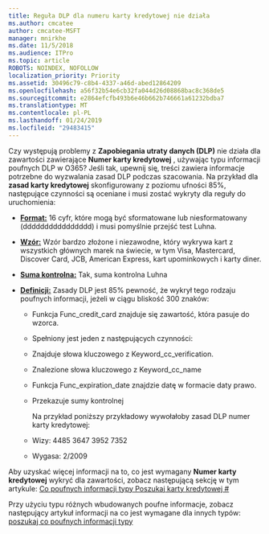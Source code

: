```yaml
---
title: Reguła DLP dla numeru karty kredytowej nie działa
ms.author: cmcatee
author: cmcatee-MSFT
manager: mnirkhe
ms.date: 11/5/2018
ms.audience: ITPro
ms.topic: article
ROBOTS: NOINDEX, NOFOLLOW
localization_priority: Priority
ms.assetid: 30496c79-c8b4-4337-a46d-abed12864209
ms.openlocfilehash: a56f32b54e6cb32fa044d26d08868bac8c368de5
ms.sourcegitcommit: e2864efcfb493b6e46b662b746661a61232bdba7
ms.translationtype: MT
ms.contentlocale: pl-PL
ms.lasthandoff: 01/24/2019
ms.locfileid: "29483415"
---
```

Czy występują problemy z **Zapobiegania utraty danych (DLP)** nie działa dla zawartości zawierające **Numer karty kredytowej** , używając typu informacji poufnych DLP w O365? Jeśli tak, upewnij się, treści zawiera informacje potrzebne do wyzwalania zasad DLP podczas szacowania. Na przykład dla **zasad karty kredytowej** skonfigurowany z poziomu ufności 85%, następujące czynności są oceniane i musi zostać wykryty dla reguły do uruchomienia: 
  
- **[Format:](https://docs.microsoft.com/en-us/office365/securitycompliance/what-the-sensitive-information-types-look-for#format-19)** 16 cyfr, które mogą być sformatowane lub niesformatowany (dddddddddddddddd) i musi pomyślnie przejść test Luhna. 
    
- **[Wzór:](https://docs.microsoft.com/en-us/office365/securitycompliance/what-the-sensitive-information-types-look-for#pattern-19)** Wzór bardzo złożone i niezawodne, który wykrywa kart z wszystkich głównych marek na świecie, w tym Visa, Mastercard, Discover Card, JCB, American Express, kart upominkowych i karty diner. 
    
- **[Suma kontrolna:](https://docs.microsoft.com/en-us/office365/securitycompliance/what-the-sensitive-information-types-look-for#checksum-19)** Tak, suma kontrolna Luhna 
    
- **[Definicji:](https://docs.microsoft.com/en-us/office365/securitycompliance/what-the-sensitive-information-types-look-for#definition-19)** Zasady DLP jest 85% pewność, że wykrył tego rodzaju poufnych informacji, jeżeli w ciągu bliskość 300 znaków: 
    
  - Funkcja Func_credit_card znajduje się zawartość, która pasuje do wzorca.
    
  - Spełniony jest jeden z następujących czynności: 
    
  - Znajduje słowa kluczowego z Keyword_cc_verification.
    
  - Znalezione słowa kluczowego z Keyword_cc_name
    
  - Funkcja Func_expiration_date znajdzie datę w formacie daty prawo.
    
  - Przekazuje sumy kontrolnej
    
    Na przykład poniższy przykładowy wywołałoby zasad DLP numer karty kredytowej:
    
  - Wizy: 4485 3647 3952 7352 
    
  - Wygasa: 2/2009
    
Aby uzyskać więcej informacji na to, co jest wymagany **Numer karty kredytowej** wykryć dla zawartości, zobacz następującą sekcję w tym artykule: [Co poufnych informacji typy Poszukaj karty kredytowej #](https://docs.microsoft.com/en-us/office365/securitycompliance/what-the-sensitive-information-types-look-for#credit-card-number)
  
Przy użyciu typu różnych wbudowanych poufne informacje, zobacz następujący artykuł informacji na co jest wymagane dla innych typów: [poszukaj co poufnych informacji typy](https://docs.microsoft.com/en-us/office365/securitycompliance/what-the-sensitive-information-types-look-for)
  

